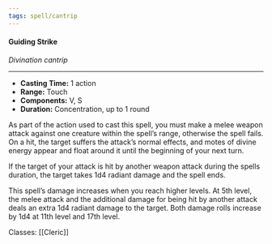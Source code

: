 ```yaml
---
tags: spell/cantrip
---
```

#### Guiding Strike
*Divination cantrip*
___
- **Casting Time:** 1 action
- **Range:** Touch
- **Components:** V, S
- **Duration:** Concentration, up to 1 round

As part of the action used to cast this spell, you must make a melee weapon attack against one creature within the spell’s range, otherwise the spell fails. On a hit, the target suffers the attack’s normal effects, and motes of divine energy appear and float around it until the beginning of your next turn.

If the target of your attack is hit by another weapon attack during the spells duration, the target takes 1d4 radiant damage and the spell ends. 

This spell’s damage increases when you reach higher levels. At 5th level, the melee attack and the additional damage for being hit by another attack deals an extra 1d4 radiant damage to the target. Both damage rolls increase by 1d4 at 11th level and 17th level.

Classes: [[Cleric]]
